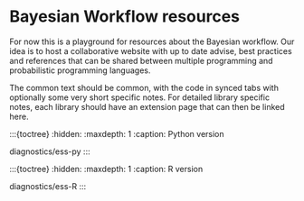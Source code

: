 # Bayesian Workflow resources
For now this is a playground for resources about the Bayesian workflow.
Our idea is to host a collaborative website with up to date advise,
best practices and references that can be shared between multiple
programming and probabilistic programming languages.

The common text should be common, with the code in synced tabs
with optionally some very short specific notes. For detailed
library specific notes, each library should have an extension page
that can then be linked here.

:::{toctree}
:hidden:
:maxdepth: 1
:caption: Python version

diagnostics/ess-py
:::

:::{toctree}
:hidden:
:maxdepth: 1
:caption: R version

diagnostics/ess-R
:::
